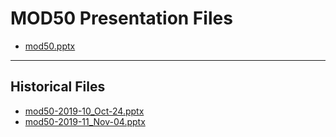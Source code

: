<!--
This is a machine generated file, and should not be edited, as it will be overwritten with future updates.
-->

# MOD50 Presentation Files

- [mod50.pptx](https://globaleventcdn.blob.core.windows.net/assets/mod/mod50/mod50.pptx)
---
## Historical Files
- [mod50-2019-10_Oct-24.pptx](https://globaleventcdn.blob.core.windows.net/assets/mod/mod50/mod50-2019-10_Oct-24.pptx)
- [mod50-2019-11_Nov-04.pptx](https://globaleventcdn.blob.core.windows.net/assets/mod/mod50/mod50-2019-11_Nov-04.pptx)


